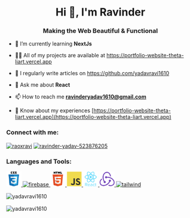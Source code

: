 <h1 align="center">Hi 👋, I'm Ravinder</h1>
<h3 align="center">Making the Web Beautiful & Functional</h3>

- 🌱 I’m currently learning **NextJs**

- 👨‍💻 All of my projects are available at https://portfolio-website-theta-liart.vercel.app

- 📝 I regularly write articles on https://github.com/yadavravi1610

- 💬 Ask me about **React**

- 📫 How to reach me **ravinderyadav1610@gmail.com**

- 📄 Know about my experiences [https://portfolio-website-theta-liart.vercel.app](https://portfolio-website-theta-liart.vercel.app)

<h3 align="left">Connect with me:</h3>
<p align="left">
<a href="https://twitter.com/raoxravi" target="blank"><img align="center" src="https://raw.githubusercontent.com/rahuldkjain/github-profile-readme-generator/master/src/images/icons/Social/twitter.svg" alt="raoxravi" height="30" width="40" /></a>
<a href="https://linkedin.com/in/ravinder-yadav-523876205" target="blank"><img align="center" src="https://raw.githubusercontent.com/rahuldkjain/github-profile-readme-generator/master/src/images/icons/Social/linked-in-alt.svg" alt="ravinder-yadav-523876205" height="30" width="40" /></a>
</p>

<h3 align="left">Languages and Tools:</h3>
<p align="left"> <a href="https://www.w3schools.com/css/" target="_blank" rel="noreferrer"> <img src="https://raw.githubusercontent.com/devicons/devicon/master/icons/css3/css3-original-wordmark.svg" alt="css3" width="40" height="40"/> </a> <a href="https://firebase.google.com/" target="_blank" rel="noreferrer"> <img src="https://www.vectorlogo.zone/logos/firebase/firebase-icon.svg" alt="firebase" width="40" height="40"/> </a> <a href="https://www.w3.org/html/" target="_blank" rel="noreferrer"> <img src="https://raw.githubusercontent.com/devicons/devicon/master/icons/html5/html5-original-wordmark.svg" alt="html5" width="40" height="40"/> </a> <a href="https://developer.mozilla.org/en-US/docs/Web/JavaScript" target="_blank" rel="noreferrer"> <img src="https://raw.githubusercontent.com/devicons/devicon/master/icons/javascript/javascript-original.svg" alt="javascript" width="40" height="40"/> </a> <a href="https://reactjs.org/" target="_blank" rel="noreferrer"> <img src="https://raw.githubusercontent.com/devicons/devicon/master/icons/react/react-original-wordmark.svg" alt="react" width="40" height="40"/> </a> <a href="https://redux.js.org" target="_blank" rel="noreferrer"> <img src="https://raw.githubusercontent.com/devicons/devicon/master/icons/redux/redux-original.svg" alt="redux" width="40" height="40"/> </a> <a href="https://tailwindcss.com/" target="_blank" rel="noreferrer"> <img src="https://www.vectorlogo.zone/logos/tailwindcss/tailwindcss-icon.svg" alt="tailwind" width="40" height="40"/> </a> </p>

<p><img align="center" src="https://github-readme-stats.vercel.app/api/top-langs?username=yadavravi1610&show_icons=true&locale=en&layout=compact" alt="yadavravi1610" /></p>

<p><img align="center" src="https://github-readme-streak-stats.herokuapp.com/?user=yadavravi1610&" alt="yadavravi1610" /></p>
